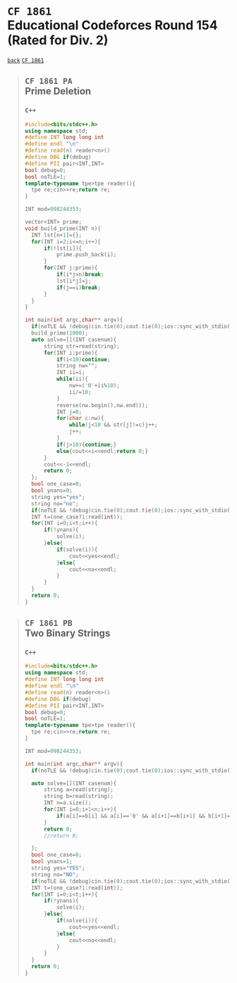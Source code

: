 <link id="style_css" rel="stylesheet" type="text/css" href="/OJ_ans/style.css">

# `CF 1861`<br>Educational Codeforces Round 154 (Rated for Div. 2)
[`back`](../) [`CF 1861`](https://codeforces.com/contest/1861)

> ## `CF 1861 PA`<br>Prime Deletion
> ### `C++`
> ```c++
> #include<bits/stdc++.h>
> using namespace std;
> #define INT long long int
> #define endl "\n"
> #define read(n) reader<n>()
> #define DBG if(debug)
> #define PII pair<INT,INT>
> bool debug=0;
> bool noTLE=1;
> template<typename tpe>tpe reader(){
> 	tpe re;cin>>re;return re;
> }
> 
> INT mod=998244353;
> 
> vector<INT> prime;
> void build_prime(INT n){
> 	INT lst[n+1]={};
> 	for(INT i=2;i<=n;i++){
> 		if(!lst[i]){
> 			prime.push_back(i);
> 		}
> 		for(INT j:prime){
> 			if(i*j>n)break;
> 			lst[i*j]=j;
> 			if(j==i)break;
> 		}
> 	}
> }
> 
> int main(int argc,char** argv){
> 	if(noTLE && !debug)cin.tie(0);cout.tie(0);ios::sync_with_stdio(0);
> 	build_prime(1000);
> 	auto solve=[](INT casenum){
> 		string str=read(string);
> 		for(INT i:prime){
> 			if(i<10)continue;
> 			string nw="";
> 			INT ii=i;
> 			while(ii){
> 				nw+=('0'+ii%10);
> 				ii/=10;
> 			}
> 			reverse(nw.begin(),nw.end());
> 			INT j=0;
> 			for(char c:nw){
> 				while(j<10 && str[j]!=c)j++;
> 				j++;
> 			}
> 			if(j>10){continue;}
> 			else{cout<<i<<endl;return 0;}
> 		}
> 		cout<<-1<<endl;
> 		return 0;
> 	};
> 	bool one_case=0;
> 	bool ynans=0;
> 	string yes="yes";
> 	string no="no";
> 	if(noTLE && !debug)cin.tie(0);cout.tie(0);ios::sync_with_stdio(0);
> 	INT t=(one_case?1:read(int));
> 	for(INT i=0;i<t;i++){
> 		if(!ynans){
> 			solve(i);
> 		}else{
> 			if(solve(i)){
> 				cout<<yes<<endl;
> 			}else{
> 				cout<<no<<endl;
> 			}
> 		}
> 	}
> 	return 0;
> }
> ```


> ## `CF 1861 PB`<br>Two Binary Strings
> ### `C++`
> ```c++
> #include<bits/stdc++.h>
> using namespace std;
> #define INT long long int
> #define endl "\n"
> #define read(n) reader<n>()
> #define DBG if(debug)
> #define PII pair<INT,INT>
> bool debug=0;
> bool noTLE=1;
> template<typename tpe>tpe reader(){
> 	tpe re;cin>>re;return re;
> }
> 
> INT mod=998244353;
> 
> int main(int argc,char** argv){
> 	if(noTLE && !debug)cin.tie(0);cout.tie(0);ios::sync_with_stdio(0);
> 
> 	auto solve=[](INT casenum){
> 		string a=read(string);
> 		string b=read(string);
> 		INT n=a.size();
> 		for(INT i=0;i+1<n;i++){
> 			if(a[i]==b[i] && a[i]=='0' && a[i+1]==b[i+1] && b[i+1]=='1')return 1;
> 		}
> 		return 0;
> 		//return 0;
> 
> 	};
> 	bool one_case=0;
> 	bool ynans=1;
> 	string yes="YES";
> 	string no="NO";
> 	if(noTLE && !debug)cin.tie(0);cout.tie(0);ios::sync_with_stdio(0);
> 	INT t=(one_case?1:read(int));
> 	for(INT i=0;i<t;i++){
> 		if(!ynans){
> 			solve(i);
> 		}else{
> 			if(solve(i)){
> 				cout<<yes<<endl;
> 			}else{
> 				cout<<no<<endl;
> 			}
> 		}
> 	}
> 	return 0;
> }
> ```






